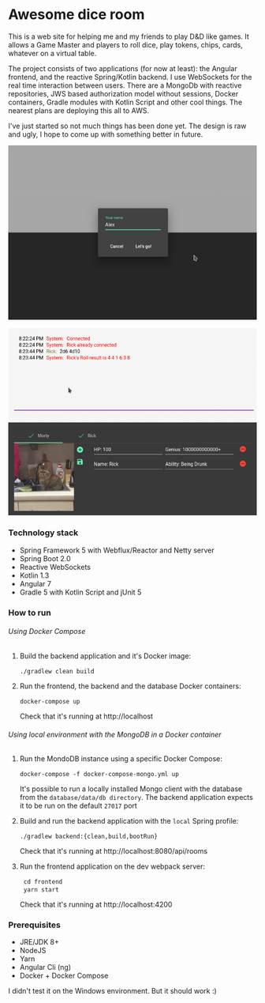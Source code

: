 Awesome dice room
=============

This is a web site for helping me and my friends to play D&D like games. It allows a Game Master and players to roll dice, play tokens, chips, cards, whatever on a virtual table.

The project consists of two applications (for now at least): the Angular frontend, and the reactive Spring/Kotlin backend. I use WebSockets for the real time interaction between users. There are a MongoDb with reactive repositories, JWS based authorization model without sessions, Docker containers, Gradle modules with Kotlin Script and other cool things. The nearest plans are deploying this all to AWS.

I've just started so not much things has been done yet. The design is raw and ugly, I hope to come up with something better in future.

![dashboard](https://raw.githubusercontent.com/hiper2d/awesome-dice-room/master/doc/dashboard.png)

![room](https://raw.githubusercontent.com/hiper2d/awesome-dice-room/master/doc/room3.png)

### Technology stack
* Spring Framework 5 with Webflux/Reactor and Netty server
* Spring Boot 2.0
* Reactive WebSockets
* Kotlin 1.3
* Angular 7
* Gradle 5 with Kotlin Script and jUnit 5

### How to run

###### Using Docker Compose

1. Build the backend application and it's Docker image:

       ./gradlew clean build

2. Run the frontend, the backend and the database Docker containers:

       docker-compose up

   Check that it's running at http://localhost

###### Using local environment with the MongoDB in a Docker container

1. Run the MondoDB instance using a specific Docker Compose:

       docker-compose -f docker-compose-mongo.yml up
    
    It's possible to run a locally installed Mongo client with the database from the `database/data/db directory`. The backend application expects it to be run on the default `27017` port
       
2. Build and run the backend application with the `local` Spring profile:

       ./gradlew backend:{clean,build,bootRun}

    Check that it's running at http://localhost:8080/api/rooms

3. Run the frontend application on the dev webpack server:

        cd frontend
        yarn start
       
   Check that it's running at http://localhost:4200

### Prerequisites
* JRE/JDK 8+
* NodeJS
* Yarn
* Angular Cli (ng)
* Docker + Docker Compose

I didn't test it on the Windows environment. But it should work :)
